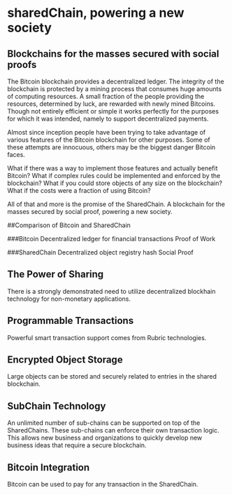sharedChain, powering a new society
====================================
## Blockchains for the masses secured with social proofs

The Bitcoin blockchain provides a decentralized ledger. The integrity of the blockchain is protected by a mining process that consumes huge amounts of computing resources. A small fraction of the people providing the resources, determined by luck, are rewarded with newly mined Bitcoins. Though not entirely efficient or simple it works perfectly for the purposes for which it was intended, namely to support decentralized payments.

Almost since inception people have been trying to take advantage of various features of the Bitcoin blockchain for other purposes. Some of these attempts are innocuous, others may be the biggest danger Bitcoin faces.

What if there was a way to implement those features and actually benefit Bitcoin?
What if complex rules could be implemented and enforced by the blockchain?
What if you could store objects of any size on the blockchain?
What if the costs were a fraction of using Bitcoin?


All of that and more is the promise of the SharedChain. 
A blockchain for the masses secured by social proof, powering a new society.

##Comparison of Bitcoin and SharedChain

###Bitcoin
Decentralized ledger for financial transactions
Proof of Work

###SharedChain
Decentralized object registry hash
Social Proof


The Power of Sharing
--------------------
There is a strongly demonstrated need to utilize decentralized blockhain technology for non-monetary applications.
 
Programmable Transactions
-------------------------
Powerful smart transaction support comes from Rubric technologies.

Encrypted Object Storage
------------------------
Large objects can be stored and securely related to entries in the shared blockchain.

SubChain Technology
-------------------
An unlimited number of sub-chains can be supported on top of the SharedChains. These sub-chains can enforce their own transaction logic. This allows new business and organizations to quickly develop new business ideas that require a secure blockchain. 

Bitcoin Integration
-------------------
Bitcoin can be used to pay for any transaction in the SharedChain.
